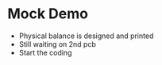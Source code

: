 # Mock Demo

- Physical balance is designed and printed
- Still waiting on 2nd pcb
- Start the coding
